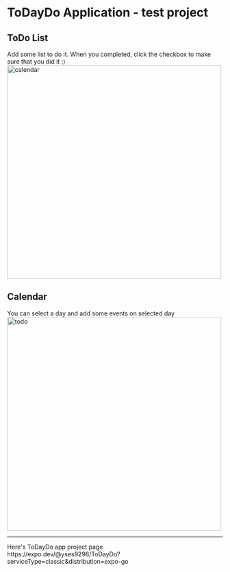 # ToDayDo Application - test project

## ToDo List 
Add some list to do it.
When you completed, click the checkbox to make sure that you did it :)
<img src="https://user-images.githubusercontent.com/54027716/214574216-30fdb13f-91c6-44fd-9585-feca4b52ce05.jpg" alt="calendar" style="display: block; width: 500px" />


## Calendar
You can select a day and add some events on selected day
<img src="https://user-images.githubusercontent.com/54027716/214574202-a7451c53-fa4d-42ca-9fa3-513a07c5f36d.jpg" alt="todo" style="display: block; width: 500px" />


<hr/>
Here's ToDayDo app project page <br/>
https://expo.dev/@yses9296/ToDayDo?serviceType=classic&distribution=expo-go

